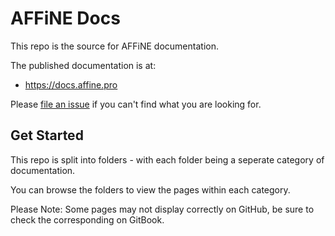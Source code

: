 # AFFiNE Docs

This repo is the source for AFFiNE documentation.

The published documentation is at:

- https://docs.affine.pro

Please [file an issue](https://github.com/toeverything/AFFiNE-docs/issues) if you can't find what you are looking for.

## Get Started

This repo is split into folders - with each folder being a seperate category of documentation.

You can browse the folders to view the pages within each category.

Please Note: Some pages may not display correctly on GitHub, be sure to check the corresponding on GitBook.
